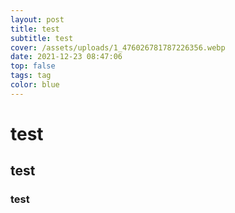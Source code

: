 ```yaml
---
layout: post
title: test
subtitle: test
cover: /assets/uploads/1_476026781787226356.webp
date: 2021-12-23 08:47:06
top: false
tags: tag
color: blue
---
```

# test
## test
### test